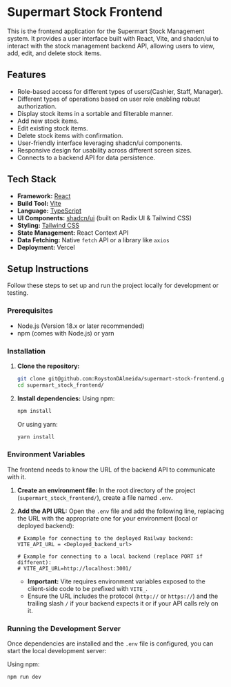 # Supermart Stock Frontend

This is the frontend application for the Supermart Stock Management system. It provides a user interface built with React, Vite, and shadcn/ui to interact with the stock management backend API, allowing users to view, add, edit, and delete stock items.

## Features

*   Role-based access for different types of users(Cashier, Staff, Manager).
*   Different types of operations based on user role enabling robust authorization.
*   Display stock items in a sortable and filterable manner.
*   Add new stock items.
*   Edit existing stock items.
*   Delete stock items with confirmation.
*   User-friendly interface leveraging shadcn/ui components.
*   Responsive design for usability across different screen sizes.
*   Connects to a backend API for data persistence.

## Tech Stack

*   **Framework:** [React](https://reactjs.org/)
*   **Build Tool:** [Vite](https://vitejs.dev/)
*   **Language:** [TypeScript](https://www.typescriptlang.org/)
*   **UI Components:** [shadcn/ui](https://ui.shadcn.com/) (built on Radix UI & Tailwind CSS)
*   **Styling:** [Tailwind CSS](https://tailwindcss.com/)
*   **State Management:** React Context API
*   **Data Fetching:** Native `fetch` API or a library like `axios`
*   **Deployment:** Vercel

## Setup Instructions

Follow these steps to set up and run the project locally for development or testing.

### Prerequisites

*   Node.js (Version 18.x or later recommended)
*   npm (comes with Node.js) or yarn

### Installation

1.  **Clone the repository:**
    ```bash
    git clone git@github.com:RoystonDAlmeida/supermart-stock-frontend.git
    cd supermart_stock_frontend/
    ```

2.  **Install dependencies:**
    Using npm:
    ```bash
    npm install
    ```
    Or using yarn:
    ```bash
    yarn install
    ```

### Environment Variables

The frontend needs to know the URL of the backend API to communicate with it.

1.  **Create an environment file:**
    In the root directory of the project (`supermart_stock_frontend/`), create a file named `.env`.

2.  **Add the API URL:**
    Open the `.env` file and add the following line, replacing the URL with the appropriate one for your environment (local or deployed backend):

    ```properties
    # Example for connecting to the deployed Railway backend:
    VITE_API_URL = <Deployed_backend_url>

    # Example for connecting to a local backend (replace PORT if different):
    # VITE_API_URL=http://localhost:3001/
    ```
    *   **Important:** Vite requires environment variables exposed to the client-side code to be prefixed with `VITE_`.
    *   Ensure the URL includes the protocol (`http://` or `https://`) and the trailing slash `/` if your backend expects it or if your API calls rely on it.

### Running the Development Server

Once dependencies are installed and the `.env` file is configured, you can start the local development server:

Using npm:
```bash
npm run dev
```